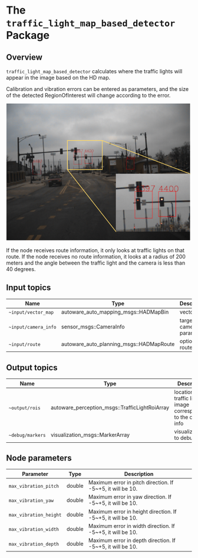 # The `traffic_light_map_based_detector` Package

## Overview

`traffic_light_map_based_detector` calculates where the traffic lights will appear in the image based on the HD map.

Calibration and vibration errors can be entered as parameters, and the size of the detected RegionOfInterest will change according to the error.

![traffic_light_map_based_detector_result](./docs/traffic_light_map_based_detector_result.svg)

If the node receives route information, it only looks at traffic lights on that route.
If the node receives no route information, it looks at a radius of 200 meters and the angle between the traffic light and the camera is less than 40 degrees.

## Input topics

| Name                 | Type                                     | Description             |
| -------------------- | ---------------------------------------- | ----------------------- |
| `~input/vector_map`  | autoware_auto_mapping_msgs::HADMapBin    | vector map              |
| `~input/camera_info` | sensor_msgs::CameraInfo                  | target camera parameter |
| `~input/route`       | autoware_auto_planning_msgs::HADMapRoute | optional: route         |

## Output topics

| Name             | Type                                           | Description                                                          |
| ---------------- | ---------------------------------------------- | -------------------------------------------------------------------- |
| `~output/rois`   | autoware_perception_msgs::TrafficLightRoiArray | location of traffic lights in image corresponding to the camera info |
| `~debug/markers` | visualization_msgs::MarkerArray                | visualization to debug                                               |

## Node parameters

| Parameter              | Type   | Description                                                 |
| ---------------------- | ------ | ----------------------------------------------------------- |
| `max_vibration_pitch`  | double | Maximum error in pitch direction. If -5~+5, it will be 10.  |
| `max_vibration_yaw`    | double | Maximum error in yaw direction. If -5~+5, it will be 10.    |
| `max_vibration_height` | double | Maximum error in height direction. If -5~+5, it will be 10. |
| `max_vibration_width`  | double | Maximum error in width direction. If -5~+5, it will be 10.  |
| `max_vibration_depth`  | double | Maximum error in depth direction. If -5~+5, it will be 10.  |
